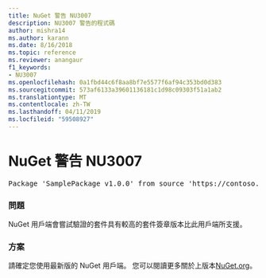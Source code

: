 ```yaml
---
title: NuGet 警告 NU3007
description: NU3007 警告的程式碼
author: mishra14
ms.author: karann
ms.date: 8/16/2018
ms.topic: reference
ms.reviewer: anangaur
f1_keywords:
- NU3007
ms.openlocfilehash: 0a1fbd44c6f8aa8bf7e5577f6af94c353bd0d383
ms.sourcegitcommit: 573af6133a39601136181c1d98c09303f51a1ab2
ms.translationtype: MT
ms.contentlocale: zh-TW
ms.lasthandoff: 04/11/2019
ms.locfileid: "59508927"
---
```

# <a name="nuget-warning-nu3007"></a>NuGet 警告 NU3007

<pre>Package 'SamplePackage v1.0.0' from source 'https://contoso.com/index.json': The package signature format version is not supported. Updating your client may solve this problem.</pre>

### <a name="issue"></a>問題

NuGet 用戶端會嘗試驗證的套件具有較高的套件簽章版本比此用戶端所支援。


### <a name="solution"></a>方案

請確定您使用最新版的 NuGet 用戶端。 您可以閱讀更多關於上版本[NuGet.org](https://www.nuget.org/downloads)。


